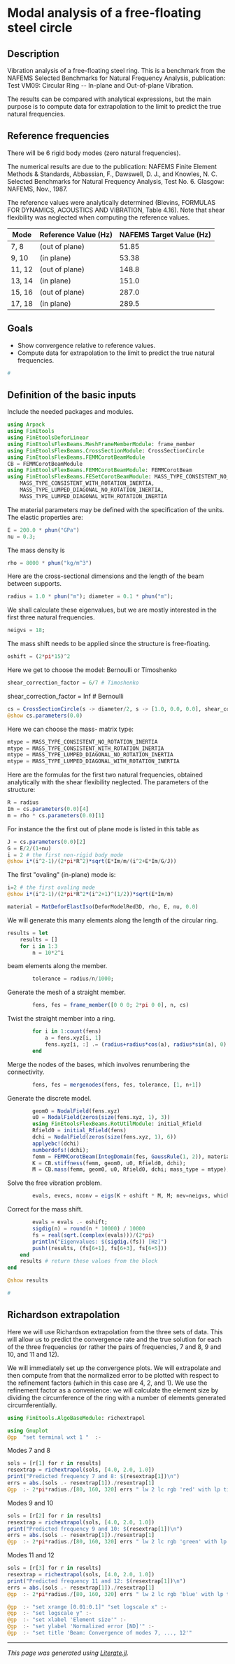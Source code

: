 # Modal analysis of a free-floating steel circle

## Description

Vibration analysis of a free-floating steel ring. This is a
benchmark from the NAFEMS Selected Benchmarks for Natural Frequency Analysis,
publication: Test VM09: Circular Ring --  In-plane and Out-of-plane
Vibration.

The results can be compared with analytical expressions, but the main purpose
is to compute data for extrapolation to the limit to predict the true natural
frequencies.

## Reference frequencies

There will be 6 rigid body modes (zero natural frequencies).

The numerical results are due to the publication:
NAFEMS Finite Element Methods & Standards, Abbassian, F., Dawswell, D. J., and
Knowles, N. C. Selected Benchmarks for Natural Frequency Analysis, Test No.
6. Glasgow: NAFEMS, Nov., 1987.

The reference values were analytically determined (Blevins, FORMULAS FOR
DYNAMICS, ACOUSTICS AND VIBRATION, Table 4.16). Note that shear flexibility
was neglected when computing the reference values.

 | Mode       |         Reference Value (Hz)  |  NAFEMS Target Value (Hz) |
 | -------   |     -------  |  ------- |
 | 7, 8 | (out of plane)   |        51.85          |         52.29  |
 | 9, 10 |  (in plane)       |       53.38         |          53.97  |
 | 11, 12 |  (out of plane)   |     148.8          |         149.7  |
 | 13, 14 |  (in plane)       |     151.0          |         152.4  |
 | 15, 16 |  (out of plane)   |     287.0          |         288.3  |
 |  17, 18 |  (in plane)      |      289.5         |          288.3  |

## Goals

- Show convergence relative to reference values.
- Compute data for extrapolation to the limit to predict the true natural
  frequencies.

```julia
#
```

## Definition of the basic inputs

Include the needed packages and modules.

```julia
using Arpack
using FinEtools
using FinEtoolsDeforLinear
using FinEtoolsFlexBeams.MeshFrameMemberModule: frame_member
using FinEtoolsFlexBeams.CrossSectionModule: CrossSectionCircle
using FinEtoolsFlexBeams.FEMMCorotBeamModule
CB = FEMMCorotBeamModule
using FinEtoolsFlexBeams.FEMMCorotBeamModule: FEMMCorotBeam
using FinEtoolsFlexBeams.FESetCorotBeamModule: MASS_TYPE_CONSISTENT_NO_ROTATION_INERTIA,
    MASS_TYPE_CONSISTENT_WITH_ROTATION_INERTIA,
    MASS_TYPE_LUMPED_DIAGONAL_NO_ROTATION_INERTIA,
    MASS_TYPE_LUMPED_DIAGONAL_WITH_ROTATION_INERTIA
```

The material parameters may be defined with the specification of the units.
The elastic properties are:

```julia
E = 200.0 * phun("GPa")
nu = 0.3;
```

The mass density is

```julia
rho = 8000 * phun("kg/m^3")
```

Here are the cross-sectional dimensions and the length of the beam between supports.

```julia
radius = 1.0 * phun("m"); diameter = 0.1 * phun("m");
```

We shall calculate these eigenvalues, but we are mostly interested in the
first three  natural frequencies.

```julia
neigvs = 18;
```

The mass shift needs to be applied since the structure is free-floating.

```julia
oshift = (2*pi*15)^2
```

Here we get to choose the model: Bernoulli or Timoshenko

```julia
shear_correction_factor = 6/7 # Timoshenko
```

shear_correction_factor = Inf # Bernoulli

```julia
cs = CrossSectionCircle(s -> diameter/2, s -> [1.0, 0.0, 0.0], shear_correction_factor)
@show cs.parameters(0.0)
```

Here we can choose the mass- matrix type:

```julia
mtype = MASS_TYPE_CONSISTENT_NO_ROTATION_INERTIA
mtype = MASS_TYPE_CONSISTENT_WITH_ROTATION_INERTIA
mtype = MASS_TYPE_LUMPED_DIAGONAL_NO_ROTATION_INERTIA
mtype = MASS_TYPE_LUMPED_DIAGONAL_WITH_ROTATION_INERTIA
```

Here are the formulas for the first two natural frequencies, obtained
analytically with the shear flexibility  neglected. The parameters of the
structure:

```julia
R = radius
Im = cs.parameters(0.0)[4]
m = rho * cs.parameters(0.0)[1]
```

For instance the the first out of plane mode is listed in this table as

```julia
J = cs.parameters(0.0)[2]
G = E/2/(1+nu)
i = 2 # the first non-rigid body mode
@show i*(i^2-1)/(2*pi*R^2)*sqrt(E*Im/m/(i^2+E*Im/G/J))
```

The first "ovaling" (in-plane) mode is:

```julia
i=2 # the first ovaling mode
@show i*(i^2-1)/(2*pi*R^2*(i^2+1)^(1/2))*sqrt(E*Im/m)

material = MatDeforElastIso(DeforModelRed3D, rho, E, nu, 0.0)
```

We will generate this many elements  along the length of the circular ring.

```julia
results = let
    results = []
    for i in 1:3
        n = 10*2^i
```

beam elements along the member.

```julia
        tolerance = radius/n/1000;
```

Generate the mesh of a straight member.

```julia
        fens, fes = frame_member([0 0 0; 2*pi 0 0], n, cs)
```

Twist the straight member into a ring.

```julia
        for i in 1:count(fens)
            a = fens.xyz[i, 1]
            fens.xyz[i, :] .= (radius+radius*cos(a), radius*sin(a), 0)
        end
```

Merge the nodes of the bases, which involves renumbering the connectivity.

```julia
        fens, fes = mergenodes(fens, fes, tolerance, [1, n+1])
```

Generate the discrete model.

```julia
        geom0 = NodalField(fens.xyz)
        u0 = NodalField(zeros(size(fens.xyz, 1), 3))
        using FinEtoolsFlexBeams.RotUtilModule: initial_Rfield
        Rfield0 = initial_Rfield(fens)
        dchi = NodalField(zeros(size(fens.xyz, 1), 6))
        applyebc!(dchi)
        numberdofs!(dchi);
        femm = FEMMCorotBeam(IntegDomain(fes, GaussRule(1, 2)), material);
        K = CB.stiffness(femm, geom0, u0, Rfield0, dchi);
        M = CB.mass(femm, geom0, u0, Rfield0, dchi; mass_type = mtype);
```

Solve the free vibration problem.

```julia
        evals, evecs, nconv = eigs(K + oshift * M, M; nev=neigvs, which=:SM, ncv = 3*neigvs, maxiter = 2000);
```

Correct for the mass shift.

```julia
        evals = evals .- oshift;
        sigdig(n) = round(n * 10000) / 10000
        fs = real(sqrt.(complex(evals)))/(2*pi)
        println("Eigenvalues: $(sigdig.(fs)) [Hz]")
        push!(results, (fs[6+1], fs[6+3], fs[6+5]))
    end
    results # return these values from the block
end

@show results

#
```

## Richardson extrapolation

Here we will use Richardson extrapolation from the three sets of data. This
will allow us to predict the convergence rate and the true solution for each
of the three frequencies (or rather the pairs of frequencies, 7 and 8, 9 and
10, and 11 and 12).

We will immediately set up the convergence plots. We will extrapolate and then
compute from that the normalized error to be plotted with respect to the
refinement factors (which in this case are 4, 2, and 1). We use the
refinement factor as a convenience: we will calculate the element size by
dividing the circumference of the ring with a number of elements generated
circumferentially.

```julia
using FinEtools.AlgoBaseModule: richextrapol

using Gnuplot
@gp  "set terminal wxt 1 "  :-
```

Modes 7 and 8

```julia
sols = [r[1] for r in results]
resextrap = richextrapol(sols, [4.0, 2.0, 1.0])
print("Predicted frequency 7 and 8: $(resextrap[1])\n")
errs = abs.(sols .- resextrap[1])./resextrap[1]
@gp  :- 2*pi*radius./[80, 160, 320] errs " lw 2 lc rgb 'red' with lp title 'Mode 7, 8' "  :-
```

Modes 9 and 10

```julia
sols = [r[2] for r in results]
resextrap = richextrapol(sols, [4.0, 2.0, 1.0])
print("Predicted frequency 9 and 10: $(resextrap[1])\n")
errs = abs.(sols .- resextrap[1])./resextrap[1]
@gp  :- 2*pi*radius./[80, 160, 320] errs " lw 2 lc rgb 'green' with lp title 'Mode 9, 10' "  :-
```

Modes 11 and 12

```julia
sols = [r[3] for r in results]
resextrap = richextrapol(sols, [4.0, 2.0, 1.0])
print("Predicted frequency 11 and 12: $(resextrap[1])\n")
errs = abs.(sols .- resextrap[1])./resextrap[1]
@gp  :- 2*pi*radius./[80, 160, 320] errs " lw 2 lc rgb 'blue' with lp title 'Mode 11, 12' "  :-

@gp  :- "set xrange [0.01:0.1]" "set logscale x" :-
@gp  :- "set logscale y" :-
@gp  :- "set xlabel 'Element size'" :-
@gp  :- "set ylabel 'Normalized error [ND]'" :-
@gp  :- "set title 'Beam: Convergence of modes 7, ..., 12'"
```

---

*This page was generated using [Literate.jl](https://github.com/fredrikekre/Literate.jl).*

